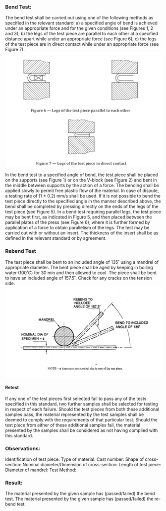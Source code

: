 <h3>Bend Test:</h3>
The bend test shall be carried out using one of the following methods as specified in the
relevant standard:
a) a specified angle of bend is achieved under an appropriate force and for the given
conditions (see Figures 1, 2 and 3);
b) the legs of the test piece are parallel to each other at a specified distance apart while
under an appropriate force (see Figure 6);
c) the legs of the test piece are in direct contact while under an appropriate force (see Figure
7).

<img src="./images/legsindirectcontact.png">

In the bend test to a specified angle of bend, the test piece shall be placed on the supports
(see Figure 1) or on the V-block (see Figure 2) and bent in the middle between supports by
the action of a force.
The bending shall be applied slowly to permit free plastic flow of the material. In case of
dispute, a testing rate of (1 ± 0.2) mm/s shall be used.
If it is not possible to bend the test piece directly to the specified angle in the manner
described above, the bend shall be completed by pressing directly on the ends of the legs of
the test piece (see Figure 5).
In a bend test requiring parallel legs, the test piece may be bent first, as indicated in Figure
5, and then placed between the parallel plates of the press (see Figure 6), where it is further
formed by application of a force to obtain parallelism of the legs. The test may be carried out
with or without an insert. The thickness of the insert shall be as defined in the relevant
standard or by agreement.

<h3>Rebend Test</h3>
The test piece shall be bent to an included angle of 135˚ using a mandrel of appropriate
diameter.
The bent piece shall be aged by keeping in boiling water (100˚C) for 30 min and then
allowed to cool.
The piece shall be bent to have an included angle of 157.5˚.
Check for any cracks on the tension side.

<img src="./images/nominalsize.png">


<h4>Retest</h4>
If any one of the test pieces first selected fail to pass any of the tests specified in this
standard, two further samples shall be selected for testing in respect of each failure. Should
the test pieces from both these additional samples pass, the material represented by the test
samples shall be deemed to comply with the requirements of that particular test. Should the
test piece from either of these additional samples fail, the material presented by the samples
shall be considered as not having complied with this standard.


<h3>Observations:</h3>
Identification of test piece:
Type of material:
Cast number:
Shape of cross-section:
Nominal diameter/Dimension of cross-section:
Length of test piece:
Diameter of mandrel:
Test Method:

<h3>Result:</h3>
The material presented by the given sample has (passed/failed) the bend test.
The material presented by the given sample has (passed/failed) the re-bend test.

